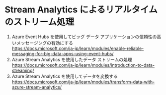 # Stream Analytics によるリアルタイムのストリーム処理    
  1. Azure Event Hubs を使用してビッグ データ アプリケーションの信頼性の高いメッセージングの有効にする   
https://docs.microsoft.com/ja-jp/learn/modules/enable-reliable-messaging-for-big-data-apps-using-event-hubs/    
2. Azure Stream Analytics を使用したデータ ストリームの処理   
https://docs.microsoft.com/ja-jp/learn/modules/introduction-to-data-streaming/    
3. Azure Stream Analytics を使用してデータを変換する   
https://docs.microsoft.com/ja-jp/learn/modules/transform-data-with-azure-stream-analytics/    
